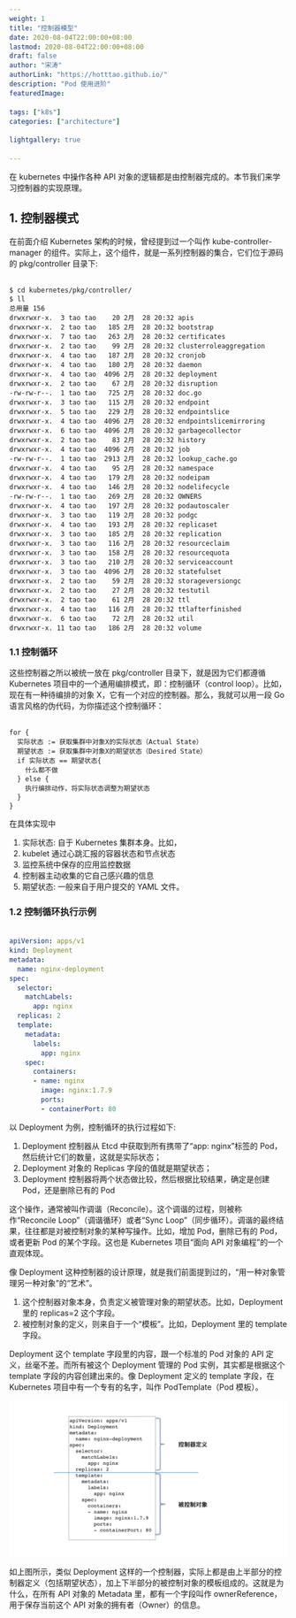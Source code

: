 ```yaml
---
weight: 1
title: "控制器模型"
date: 2020-08-04T22:00:00+08:00
lastmod: 2020-08-04T22:00:00+08:00
draft: false
author: "宋涛"
authorLink: "https://hotttao.github.io/"
description: "Pod 使用进阶"
featuredImage: 

tags: ["k8s"]
categories: ["architecture"]

lightgallery: true

---
```

在 kubernetes 中操作各种  API 对象的逻辑都是由控制器完成的。本节我们来学习控制器的实现原理。

## 1. 控制器模式
在前面介绍 Kubernetes 架构的时候，曾经提到过一个叫作 kube-controller-manager 的组件。实际上，这个组件，就是一系列控制器的集合，它们位于源码的 pkg/controller 目录下: 

```shell

$ cd kubernetes/pkg/controller/
$ ll
总用量 156
drwxrwxr-x.  3 tao tao    20 2月  28 20:32 apis
drwxrwxr-x.  2 tao tao   185 2月  28 20:32 bootstrap
drwxrwxr-x.  7 tao tao   263 2月  28 20:32 certificates
drwxrwxr-x.  2 tao tao    99 2月  28 20:32 clusterroleaggregation
drwxrwxr-x.  4 tao tao   187 2月  28 20:32 cronjob
drwxrwxr-x.  4 tao tao   180 2月  28 20:32 daemon
drwxrwxr-x.  4 tao tao  4096 2月  28 20:32 deployment
drwxrwxr-x.  2 tao tao    67 2月  28 20:32 disruption
-rw-rw-r--.  1 tao tao   725 2月  28 20:32 doc.go
drwxrwxr-x.  3 tao tao   115 2月  28 20:32 endpoint
drwxrwxr-x.  5 tao tao   229 2月  28 20:32 endpointslice
drwxrwxr-x.  4 tao tao  4096 2月  28 20:32 endpointslicemirroring
drwxrwxr-x.  6 tao tao  4096 2月  28 20:32 garbagecollector
drwxrwxr-x.  2 tao tao    83 2月  28 20:32 history
drwxrwxr-x.  4 tao tao  4096 2月  28 20:32 job
-rw-rw-r--.  1 tao tao  2913 2月  28 20:32 lookup_cache.go
drwxrwxr-x.  4 tao tao    95 2月  28 20:32 namespace
drwxrwxr-x.  4 tao tao   179 2月  28 20:32 nodeipam
drwxrwxr-x.  4 tao tao   146 2月  28 20:32 nodelifecycle
-rw-rw-r--.  1 tao tao   269 2月  28 20:32 OWNERS
drwxrwxr-x.  4 tao tao   197 2月  28 20:32 podautoscaler
drwxrwxr-x.  3 tao tao   119 2月  28 20:32 podgc
drwxrwxr-x.  4 tao tao   193 2月  28 20:32 replicaset
drwxrwxr-x.  3 tao tao   185 2月  28 20:32 replication
drwxrwxr-x.  3 tao tao   116 2月  28 20:32 resourceclaim
drwxrwxr-x.  3 tao tao   158 2月  28 20:32 resourcequota
drwxrwxr-x.  3 tao tao   210 2月  28 20:32 serviceaccount
drwxrwxr-x.  3 tao tao  4096 2月  28 20:32 statefulset
drwxrwxr-x.  2 tao tao    59 2月  28 20:32 storageversiongc
drwxrwxr-x.  2 tao tao    27 2月  28 20:32 testutil
drwxrwxr-x.  2 tao tao    61 2月  28 20:32 ttl
drwxrwxr-x.  4 tao tao   116 2月  28 20:32 ttlafterfinished
drwxrwxr-x.  6 tao tao    72 2月  28 20:32 util
drwxrwxr-x. 11 tao tao   186 2月  28 20:32 volume
```

### 1.1 控制循环
这些控制器之所以被统一放在 pkg/controller 目录下，就是因为它们都遵循 Kubernetes 项目中的一个通用编排模式，即：控制循环（control loop）。比如，现在有一种待编排的对象 X，它有一个对应的控制器。那么，我就可以用一段 Go 语言风格的伪代码，为你描述这个控制循环：

```

for {
  实际状态 := 获取集群中对象X的实际状态（Actual State）
  期望状态 := 获取集群中对象X的期望状态（Desired State）
  if 实际状态 == 期望状态{
    什么都不做
  } else {
    执行编排动作，将实际状态调整为期望状态
  }
}
```

在具体实现中
1. 实际状态: 自于 Kubernetes 集群本身。比如，
  1. kubelet 通过心跳汇报的容器状态和节点状态
  2. 监控系统中保存的应用监控数据
  3. 控制器主动收集的它自己感兴趣的信息
2. 期望状态: 一般来自于用户提交的 YAML 文件。

### 1.2 控制循环执行示例
```yaml

apiVersion: apps/v1
kind: Deployment
metadata:
  name: nginx-deployment
spec:
  selector:
    matchLabels:
      app: nginx
  replicas: 2
  template:
    metadata:
      labels:
        app: nginx
    spec:
      containers:
      - name: nginx
        image: nginx:1.7.9
        ports:
        - containerPort: 80
```

以 Deployment 为例，控制循环的执行过程如下:
1. Deployment 控制器从 Etcd 中获取到所有携带了“app: nginx”标签的 Pod，然后统计它们的数量，这就是实际状态；
2. Deployment 对象的 Replicas 字段的值就是期望状态；
3. Deployment 控制器将两个状态做比较，然后根据比较结果，确定是创建 Pod，还是删除已有的 Pod

这个操作，通常被叫作调谐（Reconcile）。这个调谐的过程，则被称作“Reconcile Loop”（调谐循环）或者“Sync Loop”（同步循环）。调谐的最终结果，往往都是对被控制对象的某种写操作。比如，增加 Pod，删除已有的 Pod，或者更新 Pod 的某个字段。这也是 Kubernetes 项目“面向 API 对象编程”的一个直观体现。

像 Deployment 这种控制器的设计原理，就是我们前面提到过的，“用一种对象管理另一种对象”的“艺术”。
1. 这个控制器对象本身，负责定义被管理对象的期望状态。比如，Deployment 里的 replicas=2 这个字段。
2. 被控制对象的定义，则来自于一个“模板”。比如，Deployment 里的 template 字段。

Deployment 这个 template 字段里的内容，跟一个标准的 Pod 对象的 API 定义，丝毫不差。而所有被这个 Deployment 管理的 Pod 实例，其实都是根据这个 template 字段的内容创建出来的。像 Deployment 定义的 template 字段，在 Kubernetes 项目中有一个专有的名字，叫作 PodTemplate（Pod 模板）。

![控制器模式](/images/k8s/k8s_use/ped_templates.webp)

如上图所示，类似 Deployment 这样的一个控制器，实际上都是由上半部分的控制器定义（包括期望状态），加上下半部分的被控制对象的模板组成的。这就是为什么，在所有 API 对象的 Metadata 里，都有一个字段叫作 ownerReference，用于保存当前这个 API 对象的拥有者（Owner）的信息。